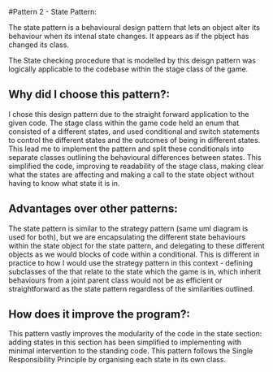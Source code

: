 #Pattern 2 - State Pattern:

The state pattern is a behavioural design pattern that lets an object alter its behaviour when its intenal state changes. It appears as if the pbject has changed its class.


The State checking procedure that is modelled by this deisgn pattern was logically applicable to the codebase within the stage class of the game.


## Why did I choose this pattern?:

I chose this design pattern due to the straight forward application to the given code. The stage class within the game code held an enum that consisted of a different states, and used conditional and switch statements to control the different states and the outcomes of being in different states. This lead me to implement the pattern and split these conditionals into separate classes outlining the behavioural differences between states. This simplified the code, improving te readability of the stage class, making clear what the states are affecting and making a call to the state object without having to know what state it is in.




## Advantages over other patterns:

The state pattern is similar to the strategy pattern (same uml diagram is used for both), but we are encapsulating the different state behaviours within the state object for the state pattern, and delegating to these different objects as we would blocks of code within a conditional. This is different in practice to how I would use the strategy pattern in this context - defining subclasses of the that relate to the state which the game is in, which inherit behaviours from a joint parent class would not be as efficient or straightforward as the state pattern regardless of the similarities outlined.


## How does it improve the program?:

This pattern vastly improves the modularity of the code in the state section: adding states in this section has been simplified to implementing with minimal intervention to the standing code. This pattern follows the Single Responsibility Principle by organising each state in its own class.
